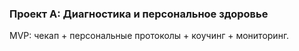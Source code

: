 ### Проект A: Диагностика и персональное здоровье
MVP: чекап + персональные протоколы + коучинг + мониторинг.
